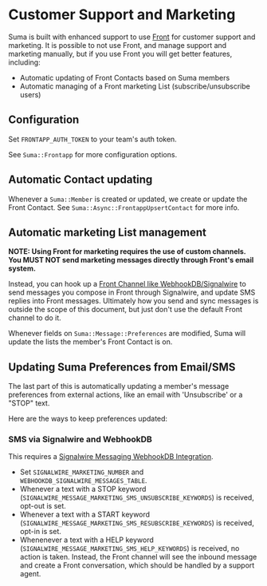 # Customer Support and Marketing

Suma is built with enhanced support to use [Front](https://front.com) for customer support and marketing.
It is possible to not use Front, and manage support and marketing manually,
but if you use Front you will get better features, including:

- Automatic updating of Front Contacts based on Suma members
- Automatic managing of a Front marketing List (subscribe/unsubscribe users)

## Configuration

Set `FRONTAPP_AUTH_TOKEN` to your team's auth token.

See `Suma::Frontapp` for more configuration options.

## Automatic Contact updating

Whenever a `Suma::Member` is created or updated, we create or update the Front Contact.
See `Suma::Async::FrontappUpsertContact` for more info.

## Automatic marketing List management

**NOTE: Using Front for marketing requires the use of custom channels. You MUST NOT send marketing messages
directly through Front's email system.**

Instead, you can hook up a [Front Channel like WebhookDB/Signalwire](https://docs.webhookdb.com/guides/front-channel-signalwire/)
to send messages you compose in Front through Signalwire, and update SMS replies into Front messages.
Ultimately how you send and sync messages is outside the scope of this document,
but just don't use the default Front channel to do it.

Whenever fields on `Suma::Message::Preferences` are modified, Suma will update the lists the member's Front Contact is on.

## Updating Suma Preferences from Email/SMS

The last part of this is automatically updating a member's message preferences from external actions,
like an email with 'Unsubscribe' or a "STOP" text.

Here are the ways to keep preferences updated:

### SMS via Signalwire and WebhookDB

This requires a [Signalwire Messaging WebhookDB Integration](https://docs.webhookdb.com/integrations/signalwire_message_v1/).

- Set `SIGNALWIRE_MARKETING_NUMBER` and `WEBHOOKDB_SIGNALWIRE_MESSAGES_TABLE`.
- Whenever a text with a STOP keyword (`SIGNALWIRE_MESSAGE_MARKETING_SMS_UNSUBSCRIBE_KEYWORDS`) is received, opt-out is set.
- Whenever a text with a START keyword (`SIGNALWIRE_MESSAGE_MARKETING_SMS_RESUBSCRIBE_KEYWORDS`) is received, opt-in is set.
- Whenenever a text with a HELP keyword (`SIGNALWIRE_MESSAGE_MARKETING_SMS_HELP_KEYWORDS`) is received, no action is taken.
  Instead, the Front channel will see the inbound message and create a Front conversation,
  which should be handled by a support agent.

